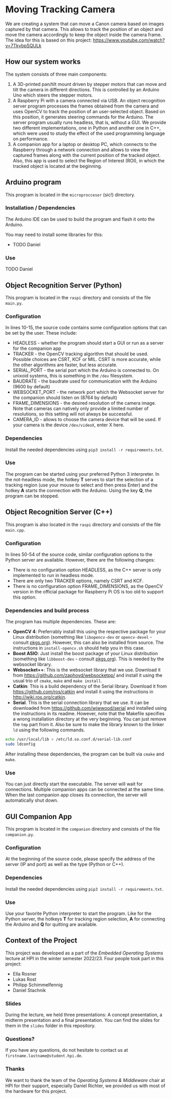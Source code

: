 # Moving Tracking Camera

We are creating a system that can move a Canon camera based on images captured by that camera. This allows to track the position of an object and move the camera accordingly to keep the object inside the camera frame. The idea for this is based on this project: <https://www.youtube.com/watch?v=7TkybpSQULk>

## How our system works

The system consists of three main components:

1. A 3D-printed pan/tilt mount driven by stepper motors that can move and tilt the camera in different directions. This is controlled by an Arduino Uno which steers the stepper motors.
2. A Raspberry Pi with a camera connected via USB. An object recognition server program processes the frames obtained from the camera and uses OpenCV to track the position of an user-selected object. Based on this position, it generates steering commands for the Arduino. The server program usually runs headless, that is, without a GUI. We provide two different implementations, one in Python and another one in C++, which were used to study the effect of the used programming language on performance.
3. A companion app for a laptop or desktop PC, which connects to the Raspberry through a network connection and allows to view the captured frames along with the current position of the tracked object. Also, this app is used to select the Region of Interest (ROI), in which the tracked object is located at the beginning.

## Arduino program

This program is located in the `microproccesor` (sic!) directory.

### Installation / Dependencies

The Arduino IDE can be used to build the program and flash it onto the Arduino.

You may need to install some libraries for this:

* TODO Daniel

### Use

TODO Daniel

## Object Recognition Server (Python)

This program is located in the `raspi` directory and consists of the file `main.py`.

### Configuration

In lines 10-15, the source code contains some configuration options that can be set by the user. These include:

* HEADLESS - whether the program should start a GUI or run as a server for the companion app
* TRACKER - the OpenCV tracking algorithm that should be used. Possible choices are CSRT, KCF or MIL. CSRT is more accurate, while the other algorithms are faster, but less accurate.
* SERIAL_PORT - the serial port which the Arduino is connected to. On unixoid systems, this is something in the `/dev` filesystem.
* BAUDRATE - the baudrate used for communication with the Arduino (9600 by default)
* WEBSOCKET_PORT - the network port which the Websocket server for the companion should listen on (8764 by default)
* FRAME_DIMENSIONS - the desired resolution of the camera image. Note that cameras can natively only provide a limited number of resolutions, so this setting will not always be successful.
* CAMERA_ID - allows to choose the camera device that will be used. If your camera is the device `/dev/videoX`, enter X here.

### Dependencies

Install the needed dependencies using ```pip3 install -r requirements.txt```.

### Use

The program can be started using your preferred Python 3 interpreter. In the not-headless mode, the hotkey **T** serves to start the selection of a tracking region (use your mouse to select and then press Enter) and the hotkey **A** starts the connection with the Arduino. Using the key **Q**, the program can be stopped.

## Object Recognition Server (C++)

This program is also located in the `raspi` directory and consists of the file `main.cpp`.

### Configuration

In lines 50-54 of the source code, similar configuration options to the Python server are available. However, there are the following changes:

* There is no configuration option HEADLESS, as the C++ server is only implemented to run in headless mode.
* There are only two TRACKER options, namely CSRT and KCF.
* There is no configuration option FRAME_DIMENSIONS, as the OpenCV version in the official package for Raspberry Pi OS is too old to support this option.

### Dependencies and build process

The program has multiple dependencies. These are:

* **OpenCV 4**: Preferrably install this using the respective package for your Linux distribution (something like `libopencv-dev` or `opencv-devel` - consult [pkgs.org](https://pkgs.org/search/?q=opencv)). However, this can also be installed from source. The instructions in `install-opencv.sh` should help you in this case.
* **Boost ASIO**: Just install the boost package of your Linux distribution (something like `libboost-dev` - consult [pkgs.org](https://pkgs.org/search/?q=boost)). This is needed by the websocket library.
* **Websocket++**: This is the websocket library that we use. Download it from <https://github.com/zaphoyd/websocketpp/> and install it using the usual trio of `cmake`, `make` and `make install`.
* **Catkin**: This is a build dependency of the Serial library. Download it from <https://github.com/ros/catkin> and install it using the instructions in <http://wiki.ros.org/catkin>.
* **Serial**. This is the serial connection library that we use. It can be downloaded from <https://github.com/wjwwood/serial> and installed using the instructions in its readme. However, note that the Makefile specifies a wrong installation directory at the very beginning. You can just remove the `tmp` part from it. Also be sure to make the library known to the linker `ld` using the following commands.

```bash
echo /usr/local/lib > /etc/ld.so.conf.d/serial-lib.conf
sudo ldconfig
```

After installing these dependencies, the program can be built via `cmake` and `make`.

### Use

You can just directly start the executable. The server will wait for connections. Multiple companion apps can be connected at the same time. When the last companion app closes its connection, the server will automatically shut down.

## GUI Companion App

This program is located in the `companion` directory and consists of the file `companion.py`.

### Configuration

At the beginning of the source code, please specify the address of the server (IP and port) as well as the type (Python or C++).

### Dependencies

Install the needed dependencies using ```pip3 install -r requirements.txt```.

### Use

Use your favorite Python interpreter to start the program. Like for the Python server, the hotkeys **T** for tracking region selection, **A** for connecting the Arduino and **Q** for quitting are available.

## Context of the Project

This project was developed as a part of the *Embedded Operating Systems* lecture at HPI in the winter semester 2022/23. Four people took part in this project:

* Ella Rosner
* Lukas Rost
* Philipp Schimmelfennig
* Daniel Stachnik

### Slides

During the lecture, we held three presentations: A concept presentation, a midterm presentation and a final presentation. You can find the slides for them in the `slides` folder in this repository.

### Questions?

If you have any questions, do not hesitate to contact us at `firstname.lastname@student.hpi.de`.

### Thanks

We want to thank the team of the *Operating Systems & Middleware* chair at HPI for their support, especially Daniel Richter, we provided us with most of the hardware for this project.
